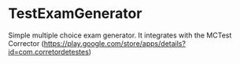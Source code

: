 # TestExamGenerator
Simple multiple choice exam generator. It integrates with the MCTest Corrector (https://play.google.com/store/apps/details?id=com.corretordetestes)
